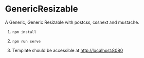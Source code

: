 # GenericResizable
A Generic, Generic Resizable with postcss, cssnext and mustache. 

1. `npm install`

2. `npm run serve`

3. Template should be accessible at [http://localhost:8080](http://localhost:8080)

